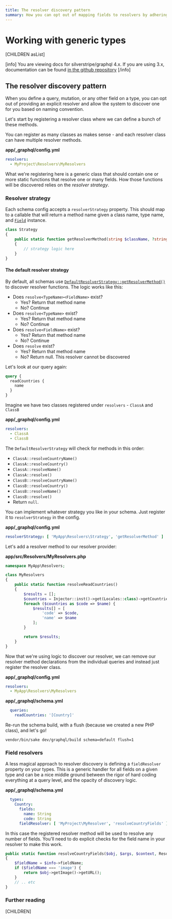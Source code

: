 ```yaml
---
title: The resolver discovery pattern
summary: How you can opt out of mapping fields to resolvers by adhering to naming conventions
---
```


# Working with generic types

[CHILDREN asList]

[info]
You are viewing docs for silverstripe/graphql 4.x.
If you are using 3.x, documentation can be found
[in the github repository](https://github.com/silverstripe/silverstripe-graphql/tree/3)
[/info]

## The resolver discovery pattern

When you define a query, mutation, or any other field on a type, you can opt out of providing
an explicit resolver and allow the system to discover one for you based on naming convention.

Let's start by registering a resolver class where we can define a bunch of these methods.

You can register as many classes as makes sense - and each resolver class can have multiple
resolver methods.

**app/_graphql/config.yml**
```yaml
resolvers:
  - MyProject\Resolvers\MyResolvers
```

What we're registering here is a generic class that should contain one or more static functions that resolve one
or many fields. How those functions will be discovered relies on the _resolver strategy_.

### Resolver strategy

Each schema config accepts a `resolverStrategy` property. This should map to a callable that will return
a method name given a class name, type name, and [`Field`](api:SilverStripe\GraphQL\Schema\Field\Field) instance.

```php
class Strategy
{
    public static function getResolverMethod(string $className, ?string $typeName = null, ?Field $field = null): ?string
    {
        // strategy logic here
    }
}
```

#### The default resolver strategy

By default, all schemas use [`DefaultResolverStrategy::getResolverMethod()`](api:SilverStripe\GraphQL\Schema\Resolver\DefaultResolverStrategy::getResolverMethod())
to discover resolver functions. The logic works like this:

* Does `resolve<TypeName><FieldName>` exist?
  * Yes? Return that method name
  * No? Continue
* Does `resolve<TypeName>` exist?
  * Yes? Return that method name
  * No? Continue
* Does `resolve<FieldName>` exist?
  * Yes? Return that method name
  * No? Continue
* Does `resolve` exist?
  * Yes? Return that method name
  * No? Return null. This resolver cannot be discovered

Let's look at our query again:

```graphql
query {
  readCountries {
    name
  }
}
```

Imagine we have two classes registered under `resolvers` - `ClassA` and `ClassB`

**app/_graphql/config.yml**
```yaml
resolvers:
  - ClassA
  - ClassB
```

The `DefaultResolverStrategy` will check for methods in this order:

* `ClassA::resolveCountryName()`
* `ClassA::resolveCountry()`
* `ClassA::resolveName()`
* `ClassA::resolve()`
* `ClassB::resolveCountryName()`
* `ClassB::resolveCountry()`
* `ClassB::resolveName()`
* `ClassB::resolve()`
* Return `null`.

You can implement whatever strategy you like in your schema. Just register it to `resolverStrategy` in the config.

**app/_graphql/config.yml**
```yaml
resolverStrategy: [ 'MyApp\Resolvers\Strategy', 'getResolverMethod' ]
```

Let's add a resolver method to our resolver provider:

**app/src/Resolvers/MyResolvers.php**
```php
namespace MyApp\Resolvers;

class MyResolvers
{
    public static function resolveReadCountries()
    {
        $results = [];
        $countries = Injector::inst()->get(Locales::class)->getCountries();
        foreach ($countries as $code => $name) {
            $results[] = [
                'code' => $code,
                'name' => $name
            ];
        }

        return $results;
    }
}
```

Now that we're using logic to discover our resolver, we can remove our resolver method declarations from the individual
queries and instead just register the resolver class.

**app/_graphql/config.yml**
```yaml
resolvers:
  - MyApp\Resolvers\MyResolvers
```

**app/_graphql/schema.yml**
```yml
  queries:
    readCountries: '[Country]'
```

Re-run the schema build, with a flush (because we created a new PHP class), and let's go!

`vendor/bin/sake dev/graphql/build schema=default flush=1`

### Field resolvers

A less magical approach to resolver discovery is defining a `fieldResolver` property on your
types. This is a generic handler for all fields on a given type and can be a nice middle
ground between the rigor of hard coding everything at a query level, and the opacity of discovery logic.

**app/_graphql/schema.yml**
```yml
  types:
    Country:
      fields:
        name: String
        code: String
      fieldResolver: [ 'MyProject\MyResolver', 'resolveCountryFields' ]
```

In this case the registered resolver method will be used to resolve any number of fields.
You'll need to do explicit checks for the field name in your resolver to make this work.

```php
public static function resolveCountryFields($obj, $args, $context, ResolveInfo $info)
{
    $fieldName = $info->fieldName;
    if ($fieldName === 'image') {
        return $obj->getImage()->getURL();
    }
    // .. etc
}
```

### Further reading

[CHILDREN]
